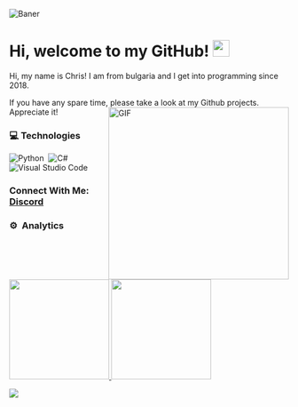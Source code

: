 ![Baner](https://i.imgur.com/b6nqTsL.png)

# Hi, welcome to my GitHub! <img width="30" src="https://emojis.slackmojis.com/emojis/images/1547582922/5197/party_blob.gif?1547582922" alt="party blob" />

Hi, my name is Chris! I am from bulgaria and I get into programming since 2018.

If you have any spare time, please take a look at my Github projects. Appreciate it!  <img alt="GIF" src="https://media3.giphy.com/media/4Zo41lhzKt6iZ8xff9/giphy.gif?cid=ecf05e473v9jwe4gs3t6l3dognouctooree7yvxnrm40ieow&rid=giphy.gif&ct=g" align="right" width="325" height="310"/>

### 💻 Technologies

![Python](https://img.shields.io/badge/-Python-05122A?style=flat&logo=python)&nbsp;
![C#](https://img.shields.io/badge/-C%20Sharp-05122A?style=flat&logo=C%20sharp&logoColor=FFA518)&nbsp;
![Visual Studio Code](https://img.shields.io/badge/-Visual%20Studio%20Code-05122A?style=flat&logo=visual-studio-code&logoColor=007ACC)&nbsp;

### Connect With Me: <a href="https://discordapp.com/users/766634999851778058/">Discord</a> 

### ⚙️ &nbsp;Analytics

<p align="left">
  <a href="https://github.com/Chris166">
    <img height="180em" src="https://github-readme-stats.vercel.app/api?username=chris166&count_private=true&show_icons=true&theme=algolia&&include_all_commits=true"/>
   <img height="180em" src="https://github-readme-stats-eight-theta.vercel.app/api/top-langs/?username=chris166&hide=html,css,javascript&layout=compact&langs_count=8&theme=algolia"/>
  </a>
</p>



![](https://komarev.com/ghpvc/?username=Chris166&color=yellow)
